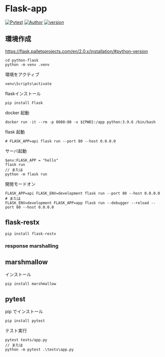 # Flask-app
[![Pytest](https://github.com/kiyo27/flask-sample-app/actions/workflows/pytest.yaml/badge.svg)](https://github.com/kiyo27/flask-sample-app/actions/workflows/pytest.yaml)
[![Author](https://img.shields.io/badge/Author-kiyo27-blueviolet)](https://img.shields.io/badge/Author-kiyo27-blueviolet)
[![version](https://img.shields.io/endpoint?url=https://5p1ommgjfk.execute-api.ap-northeast-1.amazonaws.com/release)](https://github.com/kiyo27/flask-sample-app)

## 環境作成

https://flask.palletsprojects.com/en/2.0.x/installation/#python-version

```
cd python-flask
python -m venv .venv
```

環境をアクティブ
```
venv\Scripts\activate
```

flaskインストール
```
pip install Flask
```

docker 起動

```
docker run -it --rm -p 8080:80 -v ${PWD}:/app python:3.9.6 /bin/bash
```

flask 起動

```
# FLASK_APP=api flask run --port 80 --host 0.0.0.0
```

サーバ起動
```
$env:FLASK_APP = "hello"
flask run
// または
python -m flask run
```

開発モードオン

```
FLASK_APP=api FLASK_ENV=development flask run --port 80 --host 0.0.0.0
# または
FLASK_ENV=development FLASK_APP=app flask run --debugger --reload --port 80 --host 0.0.0.0
```

## flask-restx

```
pip install flask-restx
```

### response marshalling

## marshmallow

インストール

```
pip install marshmallow
```

## pytest

pip でインストール

```
pip install pytest
```

テスト実行

```
pytest tests/app.py
// または
python -m pytest .\tests\app.py
```
